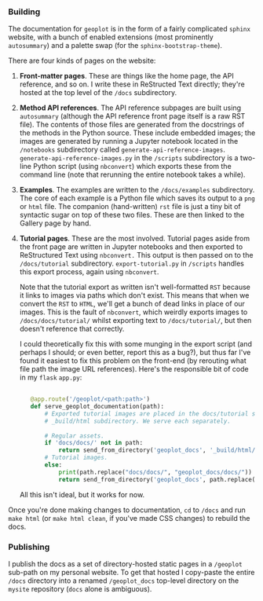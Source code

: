 ### Building

The documentation for `geoplot` is in the form of a fairly complicated `sphinx` website, with a bunch of 
enabled extensions (most prominently `autosummary`) and a palette swap (for the `sphinx-bootstrap-theme`).

There are four kinds of pages on the website:

1. **Front-matter pages**. These are things like the home page, the API reference, and so on. I write these in 
ReStructed Text directly; they're hosted at the top level of the `/docs` subdirectory.
2. **Method API references**. The API reference subpages are built using `autosummary` (although the API reference 
front page itself is a raw RST file). The contents of those files are generated from the docstrings of the methods in
 the Python source. These include embedded images; the images are generated by running a Jupyter notebook located in 
 the `/notebooks` subdirectory called `generate-api-reference-images`. `generate-api-reference-images.py` in the 
 `/scripts` subdirectory is a two-line Python script (using `nbconvert`) which exports these from the command line (note 
 that rerunning the entire notebook takes a while).
3. **Examples**. The examples are written to the `/docs/examples` subdirectory. The core of each example is a Python 
file which saves its output to a `png` or `html` file. The companion (hand-written) `rst` file is just a tiny bit of 
syntactic sugar on top of these two files. These are then linked to the Gallery page by hand.
4. **Tutorial pages**. These are the most involved. Tutorial pages aside from the front page are written in Jupyter 
notebooks and then exported to ReStructured Text using `nbconvert.` This output is then passed on to the 
`/docs/tutorial` subdirectory. `export-tutorial.py` in `/scripts` handles this export process, again using 
`nbconvert`.

   Note that the tutorial export as written isn't well-formatted `RST` because it links to images via paths which 
   don't exist. This means that when we convert the `RST` to `HTML`, we'll get a bunch of dead links in place of our 
   images. This is the fault of `nbconvert`, which weirdly exports images to `/docs/docs/tutorial/` whilst exporting 
   text to `/docs/tutorial/`, but then doesn't reference that correctly.
   
   I could theoretically fix this with some munging in the export script (and perhaps I should; or even better, 
   report this as a bug?), but thus far I've found it easiest to fix this problem on the front-end (by rerouting 
   what file path the image URL references). Here's the responsible bit of code in my `flask` `app.py`:

    ```python
       
       @app.route('/geoplot/<path:path>')
       def serve_geoplot_documentation(path):
           # Exported tutorial images are placed in the docs/tutorial subdirectory. All other assets are placed in the
           # _build/html subdirectory. We serve each separately.
       
           # Regular assets.
           if 'docs/docs/' not in path:
               return send_from_directory('geoplot_docs', '_build/html/' + path)
           # Tutorial images.
           else:
               print(path.replace("docs/docs/", "geoplot_docs/docs/"))
               return send_from_directory('geoplot_docs', path.replace("docs/docs/", "docs/"))
    ```
    
    All this isn't ideal, but it works for now.
    
Once you're done making changes to documentation, `cd` to `/docs` and run `make html` (or `make html clean`, if 
you've made CSS changes) to rebuild the docs.

### Publishing

I publish the docs as a set of directory-hosted static pages in a `/geoplot` sub-path on my personal website. To get 
that hosted I copy-paste the entire `/docs` directory into a renamed `/geoplot_docs` top-level directory on the 
`mysite` repository (`docs` alone is ambiguous).
